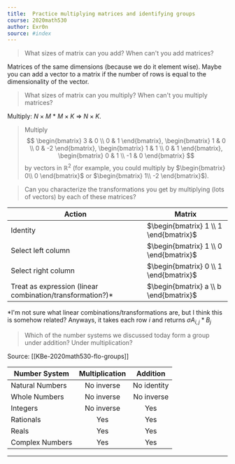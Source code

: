 ```yaml
---
title:  Practice multiplying matrices and identifying groups
course: 2020math530
author: Exr0n
source: #index
---
```


> What sizes of matrix can you add? When can't you add matrices?

Matrices of the same dimensions (because we do it element wise). Maybe you can add a vector to a matrix if the number of rows is equal to the dimensionality of the vector.

> What sizes of matrix can you multiply? When can't you multiply matrices?

Multiply: $N\times M$ * $M\times K$ => $N\times K$.

> Multiply
> $$
\begin{bmatrix} 
3 & 0 \\
0 & 1 
\end{bmatrix},
\begin{bmatrix} 
1 & 0 \\
0 & -2 
\end{bmatrix},
\begin{bmatrix} 
1 & 1 \\
0 & 1 
\end{bmatrix},
\begin{bmatrix} 
0 & 1 \\
-1 & 0 
\end{bmatrix}
$$
> by vectors in  $\mathbb{R}^2$ (for example, you could multiply by $\begin{bmatrix} 0\\ 0 \end{bmatrix}$ or $\begin{bmatrix} 1\\ -2 \end{bmatrix}$). 

> Can you characterize the transformations you get by multiplying (lots of vectors) by each of these matrices?

| Action | Matrix |
|--------|--------|
Identity | $\begin{bmatrix} 1 \\ 1 \end{bmatrix}$
Select left column | $\begin{bmatrix} 1 \\ 0 \end{bmatrix}$
Select right column | $\begin{bmatrix} 0 \\ 1 \end{bmatrix}$
Treat as expression (linear combination/transformation?)\* | $\begin{bmatrix} a \\ b \end{bmatrix}$

\*I'm not sure what linear combinations/transformations are, but I think this is somehow related? Anyways, it takes each row $i$ and returns $\sigma A_{i,j} * B_{j}$

> Which of the number systems we discussed today form a group under addition? Under multiplication?

Source: [[KBe-2020math530-flo-groups]]

| Number System   | Multiplication | Addition    |
|-----------------|:--------------:|:-----------:|
| Natural Numbers | No inverse     | No identity |
| Whole Numbers   | No inverse     | No inverse  |
| Integers        | No inverse     | Yes         |
| Rationals       | Yes            | Yes         |
| Reals           | Yes            | Yes         |
| Complex Numbers | Yes            | Yes         |

---
